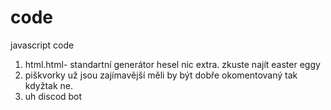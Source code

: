 # code
javascript code
1. html.html- standartní generátor hesel nic extra. zkuste najít easter eggy
2. piškvorky už jsou zajímavější měli by být dobře okomentovaný tak kdyžtak ne.
3. uh discod bot
